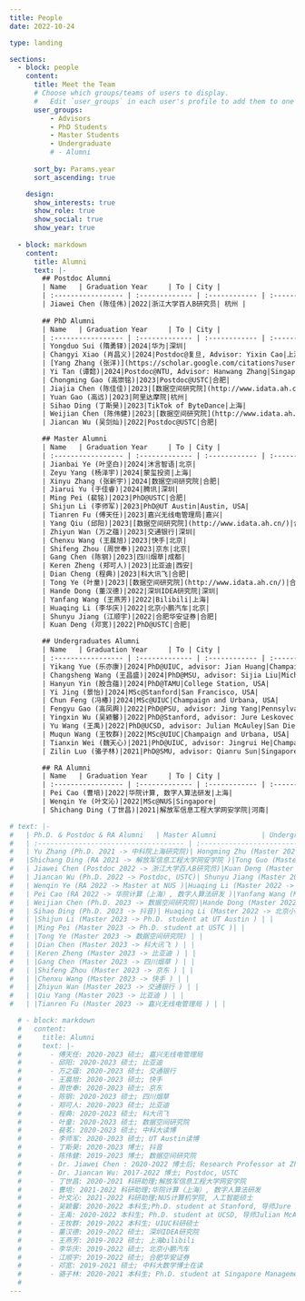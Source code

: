 ```yaml
---
title: People
date: 2022-10-24

type: landing

sections:
  - block: people
    content:
      title: Meet the Team
      # Choose which groups/teams of users to display.
      #   Edit `user_groups` in each user's profile to add them to one or more of these groups.
      user_groups:
          - Advisors
          - PhD Students
          - Master Students
          - Undergraduate
          # - Alumni
          
      sort_by: Params.year
      sort_ascending: true

    design:
      show_interests: true
      show_role: true
      show_social: true
      show_year: true
  
  - block: markdown
    content:
      title: Alumni
      text: |-
        ## Postdoc Alumni
        | Name   | Graduation Year     | To | City |
        | :----------------- | :------------- | :------------ | :------------ |
        | Jiawei Chen (陈佳伟)|2022|浙江大学百人B研究员| 杭州 |
        
        ## PhD Alumni
        | Name   | Graduation Year     | To | City |
        | :----------------- | :------------- | :------------ | :------------ |
        | Yongduo Sui (隋勇铎)|2024|华为|深圳|
        | Changyi Xiao (肖昌义)|2024|Postdoc@复旦, Advisor: Yixin Cao|上海|
        | [Yang Zhang (张洋)](https://scholar.google.com/citations?user=M9NcazMAAAAJ&hl=en)|2024|Postdoc@NUS, Advisor: Tat-Seng Chua|Singapore|
        | Yi Tan (谭懿)|2024|Postdoc@NTU, Advisor: Hanwang Zhang|Singapore|
        | Chongming Gao (高崇铭)|2023|Postdoc@USTC|合肥|
        | Jiajia Chen (陈佳佳)|2023|[数据空间研究院](http://www.idata.ah.cn/)|合肥|
        | Yuan Gao (高远)|2023|阿里达摩院|杭州|
        | Sihao Ding (丁斯昊)|2023|TikTok of ByteDance|上海|
        | Weijian Chen (陈伟健)|2023|[数据空间研究院](http://www.idata.ah.cn/)|合肥|
        | Jiancan Wu (吴剑灿)|2022|Postdoc@USTC|合肥|

        ## Master Alumni
        | Name   | Graduation Year     | To | City |
        | :----------------- | :------------- | :------------ | :------------ |
        | Jianbai Ye (叶坚白)|2024|沐言智语|北京|
        | Zeyu Yang (杨泽宇)|2024|蒙玺投资|上海|
        | Xinyu Zhang (张新宇)|2024|数据空间研究院|合肥|
        | Jiarui Yu (于佳睿)|2024|腾讯|深圳|
        | Ming Pei (裴铭)|2023|PhD@USTC|合肥|
        | Shijun Li (李师军)|2023|PhD@UT Austin|Austin, USA|
        | Tianren Fu (傅天任)|2023|嘉兴无线电管理局|嘉兴|
        | Yang Qiu (邱阳)|2023|[数据空间研究院](http://www.idata.ah.cn/)|合肥|
        | Zhiyun Wan (万之蕴)|2023|交通银行|深圳|
        | Chenxu Wang (王晨旭)|2023|快手|北京|
        | Shifeng Zhou (周世奉)|2023|京东|北京|
        | Gang Chen (陈钢)|2023|四川烟草|成都|
        | Keren Zheng (郑可人)|2023|比亚迪|西安|
        | Dian Cheng (程典)|2023|科大讯飞|合肥|
        | Tong Ye (叶童)|2023|[数据空间研究院](http://www.idata.ah.cn/)|合肥|
        | Hande Dong (董汉德)|2022|深圳IDEA研究院|深圳|
        | Yanfang Wang (王燕芳)|2022|Bilibili|上海|
        | Huaqing Li (李华庆)|2022|北京小鹏汽车|北京|
        | Shunyu Jiang (江顺宇)|2022|合肥华安证券|合肥|
        | Kuan Deng (邓宽)|2022|PhD@USTC|合肥|

        ## Undergraduates Alumni
        | Name   | Graduation Year     | To | City |
        | :----------------- | :------------- | :------------ | :------------ |
        | Yikang Yue (乐亦康)|2024|PhD@UIUC, advisor: Jian Huang|Champaign and Urbana, USA|
        | Changsheng Wang (王昌盛)|2024|PhD@MSU, advisor: Sijia Liu|Michigan, USA|
        | Hanyun Yin (殷含蕴)|2024|PhD@TAMU|College Station, USA|
        | Yi Jing (景怡)|2024|MSc@Stanford|San Francisco, USA|
        | Chun Feng (冯椿)|2024|MSc@UIUC|Champaign and Urbana, USA|
        | Fengyu Gao (高凤舆)|2022|PhD@PSU, advisor: Jing Yang|Pennsylvania, USA|
        | Yingxin Wu (吴颖馨)|2022|PhD@Stanford, advisor: Jure Leskovec|San Francisco, USA|
        | Yu Wang (王禹)|2022|PhD@UCSD, advisor: Julian McAuley|San Diego, USA|
        | Muqun Wang (王牧群)|2022|MSc@UIUC|Champaign and Urbana, USA|
        | Tianxin Wei (魏天心)|2021|PhD@UIUC, advisor: Jingrui He|Champaign and Urbana, USA|
        | Zilin Luo (骆子林)|2021|PhD@SMU, advisor: Qianru Sun|Singapore|

        ## RA Alumni
        | Name   | Graduation Year     | To | City |
        | :----------------- | :------------- | :------------ | :------------ |
        | Pei Cao (曹培)|2022|华院计算, 数字人算法研发|上海|
        | Wenqin Ye (叶文沁)|2022|MSc@NUS|Singapore|
        | Shichang Ding (丁世昌)|2021|解放军信息工程大学网安学院|河南|

# text: |-
#   | Ph.D. & Postdoc & RA Alumni   | Master Alumni           | Undergrad Alumni              |
#   | :------------------------------------ | :------------------------------------ | :------------------------------------ |
#   | Yu Zhang (Ph.D. 2021 -> 中科院上海研究院)| Hongming Zhu (Master 2021 -> 安徽十锎信息科技 ) | Tianxin Wei (Undergrad 2021 -> Ph.D. student at UIUC )  |
#   |Shichang Ding (RA 2021 -> 解放军信息工程大学网安学院 )|Tong Guo (Master 2021 -> 快手科技 ) | Zilin Luo (Undergrad 2021 -> Ph.D. student at SMU ) |
#   | Jiawei Chen (Postdoc 2022 -> 浙江大学百人B研究员)|Kuan Deng (Master 2021 -> Ph.D. student at USTC )|Muqun Wang (Undergrad 2022 -> Master student at UIUC )|
#   | Jiancan Wu (Ph.D. 2022 -> Postdoc, USTC)| Shunyu Jiang (Master 2022 -> 合肥华安证券 ) |Yu Wang (Undergrad 2022 -> Ph.D. student at UCSD ) |
#   | Wenqin Ye (RA 2022 -> Master at NUS )|Huaqing Li (Master 2022 -> 北京小鹏汽车 )|Yinxin Wu (Undergrad 2022 -> Ph.D. student at Stanford )|
#   | Pei Cao (RA 2022 -> 华院计算（上海）, 数字人算法研发 )|Yanfang Wang (Master 2022 -> 上海bilibili )||
#   | Weijian Chen (Ph.D. 2023 -> 数据空间研究院)|Hande Dong (Master 2022 -> 深圳IDEA研究院 )| |
#   | Sihao Ding (Ph.D. 2023 -> 抖音)| Huaqing Li (Master 2022 -> 北京小鹏汽车 )|  |
#   | |Shijun Li (Master 2023 -> Ph.D. student at UT Austin ) | |
#   | |Ming Pei (Master 2023 -> Ph.D. student at USTC )| |
#   | |Tong Ye (Master 2023 -> 数据空间研究院) | |
#   | |Dian Chen (Master 2023 -> 科大讯飞 ) | |
#   | |Keren Zheng (Master 2023 -> 比亚迪 ) | |
#   | |Gang Chen (Master 2023 -> 四川烟草 ) | |
#   | |Shifeng Zhou (Master 2023 -> 京东 ) | |
#   | |Chenxu Wang (Master 2023 -> 快手 ) | |
#   | |Zhiyun Wan (Master 2023 -> 交通银行 ) | |
#   | |Qiu Yang (Master 2023 -> 比亚迪 ) | |
#   | |Tianren Fu (Master 2023 -> 嘉兴无线电管理局 ) | |

  # - block: markdown
  #   content:
  #     title: Alumni
  #     text: |-
  #       - 傅天任: 2020-2023 硕士; 嘉兴无线电管理局
  #       - 邱阳: 2020-2023 硕士; 比亚迪
  #       - 万之蕴: 2020-2023 硕士; 交通银行
  #       - 王晨旭: 2020-2023 硕士; 快手
  #       - 周世奉: 2020-2023 硕士; 京东
  #       - 陈钢: 2020-2023 硕士; 四川烟草
  #       - 郑可人: 2020-2023 硕士; 比亚迪
  #       - 程典: 2020-2023 硕士; 科大讯飞
  #       - 叶童: 2020-2023 硕士; 数据空间研究院
  #       - 裴茗: 2020-2023 硕士; 中科大读博
  #       - 李师军: 2020-2023 硕士; UT Austin读博
  #       - 丁斯昊: 2020-2023 博士; 抖音
  #       - 陈伟健: 2019-2023 博士; 数据空间研究院
  #       - Dr. Jiawei Chen : 2020-2022 博士后; Research Professor at Zhejiang University (浙江大学百人B研究员)
  #       - Dr. Jiancan Wu: 2017-2022 博士; Postdoc, USTC
  #       - 丁世昌: 2020-2021 科研助理;解放军信息工程大学网安学院
  #       - 曹培: 2021-2022 科研助理;华院计算（上海）, 数字人算法研发
  #       - 叶文沁: 2021-2022 科研助理;NUS计算机学院, 人工智能硕士
  #       - 吴颖馨: 2020-2022 本科生;Ph.D. student at Stanford, 导师Jure Leskovec
  #       - 王禹: 2020-2022 本科生; Ph.D. student at UCSD, 导师Julian McAuley
  #       - 王牧群: 2019-2022 本科生; UIUC科研硕士
  #       - 董汉德: 2019-2022 硕士; 深圳IDEA研究院
  #       - 王燕芳: 2019-2022 硕士; 上海bilibili
  #       - 李华庆: 2019-2022 硕士; 北京小鹏汽车
  #       - 江顺宇: 2019-2022 硕士; 合肥华安证券
  #       - 邓宽: 2019-2021 硕士; 中科大数学博士在读
  #       - 骆子林: 2020-2021 本科生; Ph.D. student at Singapore Management University
  #   
---
```

